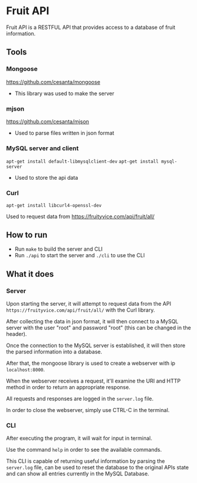 # Fruit API

Fruit API is a RESTFUL API that provides access to a database of fruit information.

## Tools

### Mongoose
https://github.com/cesanta/mongoose

- This library was used to make the server

### mjson
https://github.com/cesanta/mjson

- Used to parse files written in json format
### MySQL server and client
```apt-get install default-libmysqlclient-dev``` ```apt-get install mysql-server```

- Used to store the api data

### Curl
```apt-get install libcurl4-openssl-dev```

Used to request data from https://fruityvice.com/api/fruit/all/

## How to run

- Run ```make``` to build the server and CLI
- Run ```./api``` to start the server and ```./cli``` to use the CLI
  
## What it does

### Server

Upon starting the server, it will attempt to request data from the API ```https://fruityvice.com/api/fruit/all/``` with the Curl library.

After collecting the data in json format, it will then connect to a MySQL server with the user "root" and password "root" (this can be changed in the header).

Once the connection to the MySQL server is established, it will then store the parsed information into a database.

After that, the mongoose library is used to create a webserver with ip ```localhost:8000```.

When the webserver receives a request, it'll examine the URI and HTTP method in order to return an appropriate response.

All requests and responses are logged in the ```server.log``` file.

In order to close the webserver, simply use CTRL-C in the terminal.

### CLI

After executing the program, it will wait for input in terminal.

Use the command ```help``` in order to see the available commands.

This CLI is capable of returning useful information by parsing the ```server.log``` file, can be used to reset the database to the original APIs state and can show all entries currently in the MySQL Database.
